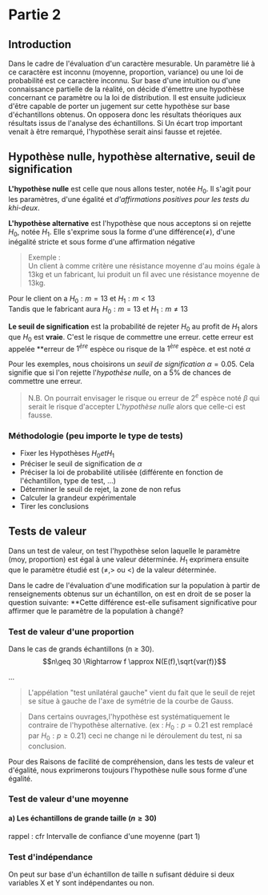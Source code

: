 # Partie 2
## Introduction
Dans le cadre de l'évaluation d'un caractère mesurable. Un paramètre lié à ce caractère est inconnu (moyenne, proportion, variance) ou une loi de probabilité est ce caractère inconnu. Sur base d'une intuition ou d'une connaissance partielle de la réalité, on décide d'émettre une hypothèse concernant ce paramètre ou la loi de distribution. Il est ensuite judicieux d'être capable de porter un jugement sur cette hypothèse sur base d'échantillons obtenus. On opposera donc les résultats théoriques aux résultats issus de l'analyse des échantillons. Si Un écart trop important venait à être remarqué, l'hypothèse serait ainsi fausse et rejetée.

## Hypothèse nulle, hypothèse alternative, seuil de signification

**L'hypothèse nulle** est celle que nous allons tester, notée $H_{0}$. Il s'agit pour les paramètres, d'une égalité et *d'affirmations positives pour les tests du khi-deux*.  

**L'hypothèse alternative** est l'hypothèse que nous acceptons si on rejette $H_{0}$, notée $H_{1}$. Elle s'exprime sous la forme d'une différence($\neq$), d'une inégalité stricte et sous forme d'une affirmation négative

>Exemple :  
>Un  client  à  comme  critère  une  résistance  moyenne  d'au  moins  égale  à  13kg  et  un  fabricant,  lui  produit  un  fil  avec  une  résistance  moyenne  de  13kg.

Pour le client on a $H_{0}:m=13$ et $H_{1}:m<13$    
Tandis que le fabricant aura $H_{0}:m=13$ et $H_{1}:m\neq 13$



**Le seuil de signification** est la probabilité de rejeter $H_{0}$ au profit de $H_{1}$ alors que $H_{0}$ est **vraie**. C'est le risque de commettre une erreur. cette erreur est appelée **erreur de $1^{ère}$ espèce ou risque de la $1^{ère}$ espèce. et est noté $\alpha$

Pour les exemples, nous choisirons un *seuil de signification* $\alpha = 0.05$. Cela signifie que si l'on rejette l'*hypothèse nulle*, on a 5% de chances de commettre une erreur. 

> N.B. On pourrait envisager le risque ou erreur de 2$^{e}$ espèce noté $\beta$ qui serait le risque d'accepter L'*hypothèse nulle* alors que celle-ci est fausse. 

### Méthodologie (peu importe le type de tests)

* Fixer les Hypothèses $H_{0} et H_{1}$
* Préciser le seuil de signification de $\alpha$
* Préciser la loi de probabilité utilisée (différente en fonction de l'échantillon, type de test, ...)
* Déterminer le seuil de rejet, la zone de non refus
* Calculer la grandeur expérimentale
* Tirer les conclusions

## Tests de valeur

Dans un test de valeur, on test l'hypothèse selon laquelle le paramètre (moy, proportion) est égal à une valeur déterminée. $H_{1}$ exprimera ensuite que le paramètre étudié est ($\neq$,$>$ ou $<$) de la valeur déterminée.

Dans le cadre de l'évaluation d'une modification sur la population à partir de renseignements obtenus sur un échantillon, on est en droit de se poser la question suivante: **Cette différence est-elle sufisament significative pour affirmer que le paramètre de la population à changé?

### Test de valeur d'une proportion
Dans le cas de grands échantillons (n $\geq$ 30).
$$n\geq 30 \Rightarrow f \approx N(E(f),\sqrt{var(f)}$$


...

> L'appélation "test unilatéral gauche" vient du fait que le seuil de rejet se situe à gauche de l'axe de symétrie de la courbe de Gauss.

> Dans certains ouvrages,l'hypothèse est systématiquement le contraire de l'hypothèse alternative. (ex : $H_{0}:p=0.21$ est remplacé par $H_{0}:p \geq 0.21$) ceci ne change ni le déroulement du test, ni sa conclusion.

Pour des Raisons de facilité de compréhension, dans les tests de valeur et d'égalité, nous exprimerons toujours l'hypothèse nulle sous forme d'une égalité.


### Test de valeur d'une moyenne

#### a) Les échantillons de grande taille $(n\geq 30)$

rappel : cfr Intervalle de confiance d'une moyenne (part 1)


### Test d'indépendance
On peut sur base d'un échantillon de taille n sufisant déduire si deux variables X et Y sont indépendantes ou non. 
























